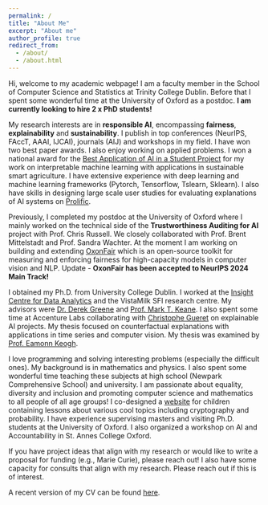 ```yaml
---
permalink: /
title: "About Me"
excerpt: "About me"
author_profile: true
redirect_from: 
  - /about/
  - /about.html
---
```


Hi, welcome to my academic webpage! I am a faculty member in the School of Computer Science and Statistics at Trinity College Dublin. Before that I spent some wonderful time at the University of Oxford as a postdoc. **I am currently looking to hire 2 x PhD students!**

My research interests are in **responsible AI**, encompassing **fairness**, **explainability** and **sustainability**. I publish in top conferences (NeurIPS, FAccT, AAAI, IJCAI), journals (AIJ) and workshops in my field. I have won two best paper awards. I also enjoy working on applied problems. I won a national award for the [Best Application of AI in a Student Project](https://twitter.com/EoinDelaney_/status/1595436264878215169) for my work on interpretable machine learning with applications in sustainable smart agriculture. I have extensive experience with deep learning and machine learning frameworks (Pytorch, Tensorflow, Tslearn, Sklearn). I also have skills in designing large scale user studies for evaluating explanations of AI systems on [Prolific](https://www.prolific.co/). 

Previously, I completed my postdoc at the University of Oxford where I mainly worked on the technical side of the **Trustworthiness Auditing for AI** project with Prof. Chris Russell. We closely collaborated with Prof. Brent Mittelstadt and Prof. Sandra Wachter. At the moment I am working on building and extending [OxonFair](https://arxiv.org/pdf/2407.13710) which is an open-source toolkit for measuring and enforcing fairness for high-capacity models in computer vision and NLP. Update - **OxonFair has been accepted to NeurIPS 2024 Main Track!**

I obtained my Ph.D. from University College Dublin. I worked at the [Insight Centre for Data Analytics](https://www.insight-centre.org/) and the VistaMilk SFI research centre. My advisors were [Dr. Derek Greene](http://www.derekgreene.com/) and [Prof. Mark T. Keane](https://scholar.google.com/citations?hl=en&user=bBozfc4AAAAJ&view_op=list_works). I also spent some time at Accenture Labs collaborating with [Christophe Gueret](https://www.linkedin.com/in/cgueret/?originalSubdomain=ie) on explainable AI projects. My thesis focused on counterfactual explanations with applications in time series and computer vision. My thesis was examined by [Prof. Eamonn Keogh](https://www.cs.ucr.edu/~eamonn/). 

I love programming and solving interesting problems (especially the difficult ones). My background is in mathematics and physics. I also spent some wonderful time teaching these subjects at high school (Newpark Comprehensive School) and university. I am passionate about equality, diversity and inclusion and promoting computer science and mathematics to all people of all age groups! I co-designed a [website](https://maths.ucd.ie/geatamata/) for children containing lessons about various cool topics including cryptography and probability. I have experience supervising masters and visiting Ph.D. students at the University of Oxford. I also organized a workshop on AI and Accountability in St. Annes College Oxford. 

If you have project ideas that align with my research or would like to write a proposal for funding (e.g., Marie Curie), please reach out! I also have some capacity for consults that align with my research. Please reach out if this is of interest. 

A recent version of my CV can be found [here](http://e-delaney.github.io/files/cv_eoin_delaney.pdf).
